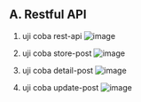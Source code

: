 A. Restful API
-
1. uji coba rest-api
![image](https://github.com/user-attachments/assets/387e74ab-aad0-480f-9911-dc0e9ca025c6)

2. uji coba store-post
![image](https://github.com/user-attachments/assets/fe2158ad-5291-4592-873a-81e962eb5ebd)

3. uji coba detail-post
![image](https://github.com/user-attachments/assets/e017c677-3c5f-4bb1-91cb-e0e23f0ce139)

4. uji coba update-post
![image](https://github.com/user-attachments/assets/4d7491e8-1d18-45a2-a5b7-21f1742cb61d)
